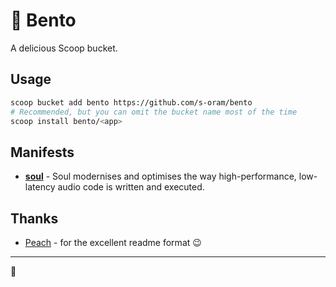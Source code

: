 # 🍱 Bento

A delicious Scoop bucket.

## Usage

```sh
scoop bucket add bento https://github.com/s-oram/bento
# Recommended, but you can omit the bucket name most of the time
scoop install bento/<app>
```

## Manifests

- [**soul**](https://github.com/soul-lang/SOUL) - Soul modernises and optimises the way high-performance, low-latency audio code is written and executed.

## Thanks

- [Peach](https://github.com/ChungZH/peach) - for the excellent readme format 😉

---

🍱